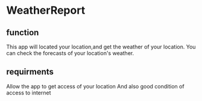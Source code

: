 # WeatherReport


## function
This app will located your location,and get the weather of your location.
You can check the forecasts of your location's weather.

## requirments
Allow the app to get access of your location
And also good condition of access to internet
